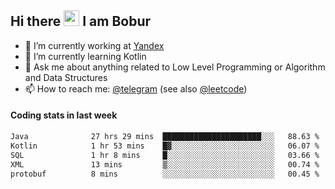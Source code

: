 ## Hi there <img src="https://media.giphy.com/media/hvRJCLFzcasrR4ia7z/giphy.gif" width="25px" height="25px"> I am Bobur

- 💼 I’m currently working at [Yandex](https://yandex.ru/)
- 🌱 I’m currently learning Kotlin
- 💬 Ask me about anything related to Low Level Programming or Algorithm and Data Structures
- 📫 How to reach me: [@telegram](https://t.me/octoant) (see also [@leetcode](https://leetcode.com/octoant/))    

#### Coding stats in last week

<!--START_SECTION:waka-->

```txt
Java              27 hrs 29 mins  ██████████████████████░░░   88.63 %
Kotlin            1 hr 53 mins    █▓░░░░░░░░░░░░░░░░░░░░░░░   06.07 %
SQL               1 hr 8 mins     █░░░░░░░░░░░░░░░░░░░░░░░░   03.66 %
XML               13 mins         ▒░░░░░░░░░░░░░░░░░░░░░░░░   00.74 %
protobuf          8 mins          ░░░░░░░░░░░░░░░░░░░░░░░░░   00.45 %
```

<!--END_SECTION:waka-->
